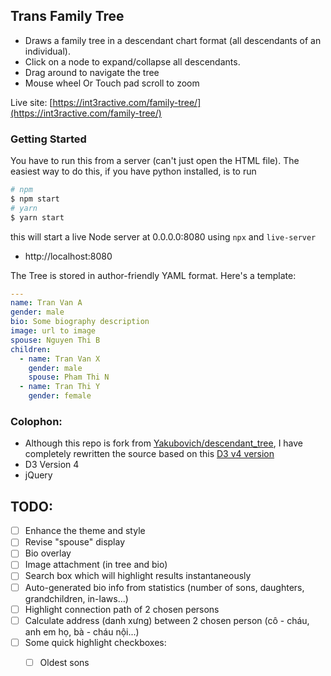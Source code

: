 ## Trans Family Tree

* Draws a family tree in a descendant chart format (all descendants of an individual).
* Click on a node to expand/collapse all descendants.
* Drag around to navigate the tree
* Mouse wheel Or Touch pad scroll to zoom

Live site: [https://int3ractive.com/family-tree/](https://int3ractive.com/family-tree/)

### Getting Started

You have to run this from a server (can't just open the HTML file). The easiest way to do this, if you have python installed, is to run

```sh
# npm
$ npm start
# yarn
$ yarn start
```

this will start a live Node server at 0.0.0.0:8080 using `npx` and `live-server`

  - http://localhost:8080

The Tree is stored in author-friendly YAML format. Here's a template:

```yml
---
name: Tran Van A
gender: male
bio: Some biography description
image: url to image
spouse: Nguyen Thi B
children:
  - name: Tran Van X
    gender: male
    spouse: Pham Thi N
  - name: Tran Thi Y
    gender: female
```

### Colophon:

* Although this repo is fork from [Yakubovich/descendant_tree](https://github.com/Yakubovich/descendant_tree), I have completely rewritten the source based on this [D3 v4 version](https://bl.ocks.org/d3noob/43a860bc0024792f8803bba8ca0d5ecd)
* D3 Version 4
* jQuery


## TODO:

- [ ] Enhance the theme and style
- [ ] Revise "spouse" display
- [ ] Bio overlay
- [ ] Image attachment (in tree and bio)
- [ ] Search box which will highlight results instantaneously
- [ ] Auto-generated bio info from statistics (number of sons, daughters, grandchildren, in-laws...)
- [ ] Highlight connection path of 2 chosen persons
- [ ] Calculate address (danh xưng) between 2 chosen person (cô - cháu, anh em họ, bà - cháu nội...)
- [ ] Some quick highlight checkboxes:
    - [ ] Oldest sons

